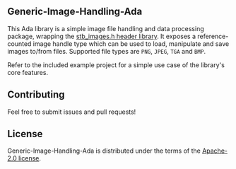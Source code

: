 ## Generic-Image-Handling-Ada

This Ada library is a simple image file handling and data processing package, wrapping the [stb_images.h header library](https://github.com/nothings/stb). It exposes a reference-counted image handle type which can be used to load, manipulate and save images to/from files. Supported file types are `PNG`, `JPEG`, `TGA` and `BMP`.

Refer to the included example project for a simple use case of the library's core features.

## Contributing

Feel free to submit issues and pull requests!

## License

Generic-Image-Handling-Ada is distributed under the terms of the [Apache-2.0 license](https://github.com/Cre8or/Generic-Image-Handling-Ada/blob/main/LICENSE).
